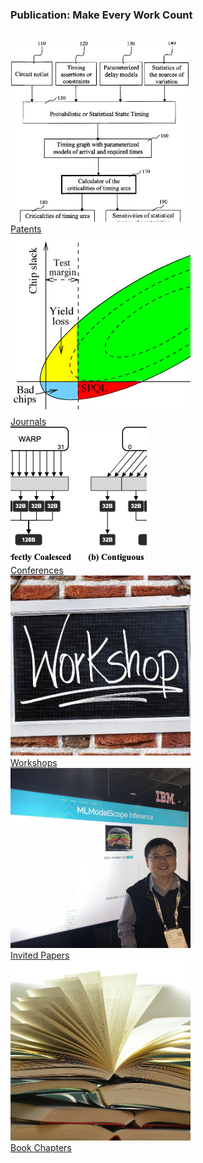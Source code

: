 <div class="block-title"><h3>Publication: Make Every Work <span>Count</span></h3></div>
<br>

<div class="container">
  <div class="row justify-content-center">
    <div class="col-auto mt-3">
     <div class="card" style="width: 18rem;">
        <img src="./img/Patents.png" class="card-img-top" alt="Patents">
        <div class="card-body text-center">
            <a href="sections/patents.html" class="btn btn-primary ajax-page-load">Patents</a>
        </div>
    </div>
    </div>
    <div class="col-auto mt-3">
      <div class="card" style="width: 18rem;">
        <img src="./img/Journal.png" class="card-img-top" alt="Journal">
        <div class="card-body text-center">
            <a href="sections/journals.html" class="btn btn-primary ajax-page-load">Journals</a>
        </div>
        </div>
    </div>
    <div class="col-auto mt-3">
      <div class="card" style="width: 18rem;">
        <img src="./img/Conference.png" class="card-img-top" alt="Conferences">
        <div class="card-body text-center">
            <a href="sections/conferences.html" class="btn btn-primary ajax-page-load">Conferences</a>
        </div>
        </div>
    </div>
  </div>

  <div class="row justify-content-center">
    <div class="col-auto mt-3">
     <div class="card" style="width: 18rem;">
        <img src="./img/workshop.jpg" class="card-img-top" alt="Workshops">
        <div class="card-body text-center">
            <a href="sections/workshops.html" class="btn btn-primary ajax-page-load">Workshops</a>
        </div>
        </div>
    </div>
    <div class="col-auto mt-3">
      <div class="card" style="width: 18rem;">
        <img src="./img/InvitedPapers.jpg" class="card-img-top" alt="invited papers">
        <div class="card-body text-center">
            <a href="sections/invitedpapers.html" class="btn btn-primary ajax-page-load">Invited Papers</a>
        </div>
        </div>
    </div>
    <div class="col-auto mt-3">
      <div class="card" style="width: 18rem;">
        <img src="./img/books.jpg" class="card-img-top" alt="books">
        <div class="card-body text-center">
            <a href="sections/bookchapters.html" class="btn btn-primary ajax-page-load">Book Chapters</a>
        </div>
        </div>
    </div>
  </div>
</div>
